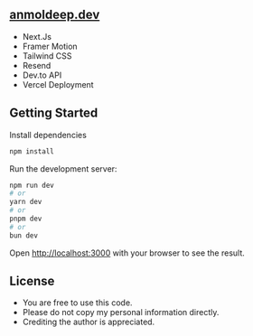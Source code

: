 ## [anmoldeep.dev](https://anmoldeep.dev)

- Next.Js
- Framer Motion
- Tailwind CSS
- Resend
- Dev.to API
- Vercel Deployment

## Getting Started

Install dependencies

```bash
npm install
```

Run the development server:

```bash
npm run dev
# or
yarn dev
# or
pnpm dev
# or
bun dev
```

Open [http://localhost:3000](http://localhost:3000) with your browser to see the result.

## License

- You are free to use this code.
- Please do not copy my personal information directly.
- Crediting the author is appreciated.
